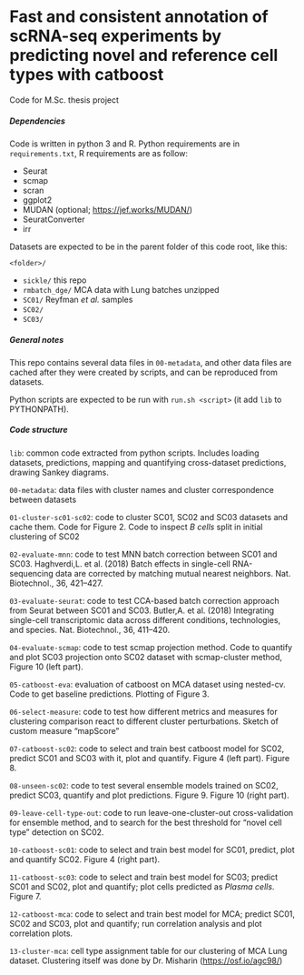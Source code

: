 # Fast and consistent annotation of scRNA-seq experiments by predicting novel and reference cell types with catboost
Code for M.Sc. thesis project

##### Dependencies
Code is written in python 3 and R. Python requirements are in `requirements.txt`, R requirements are as follow:
  * Seurat
  * scmap
  * scran
  * ggplot2
  * MUDAN (optional; https://jef.works/MUDAN/)
  * SeuratConverter
  * irr

Datasets are expected to be in the parent folder of this code root, like this:

`<folder>/`
  * `sickle/` this repo
  * `rmbatch_dge/` MCA data with Lung batches unzipped
  * `SC01/` Reyfman _et al._ samples
  * `SC02/`
  * `SC03/`

##### General notes
This repo contains several data files in `00-metadata`, and other data files are cached after they were created by scripts, and can be reproduced from datasets.

Python scripts are expected to be run with `run.sh <script>` (it add `lib` to PYTHONPATH).

##### Code structure
`lib`: common code extracted from python scripts. Includes loading datasets, predictions, mapping and quantifying cross-dataset predictions, drawing Sankey diagrams.

`00-metadata`: data files with cluster names and cluster correspondence between datasets

`01-cluster-sc01-sc02`: code to cluster SC01, SC02 and SC03 datasets and cache them. Code for Figure 2. Code to inspect _B cells_ split in initial clustering of SC02

`02-evaluate-mnn`: code to test MNN batch correction between SC01 and SC03. Haghverdi,L. et al. (2018) Batch effects in single-cell RNA-sequencing data are corrected by matching mutual nearest neighbors. Nat. Biotechnol., 36, 421–427.

`03-evaluate-seurat`: code to test CCA-based batch correction approach from Seurat between SC01 and SC03. Butler,A. et al. (2018) Integrating single-cell transcriptomic data across different conditions, technologies, and species. Nat. Biotechnol., 36, 411–420.

`04-evaluate-scmap`: code to test scmap projection method. Code to quantify and plot SC03 projection onto SC02 dataset with scmap-cluster method, Figure 10 (left part).

`05-catboost-eva`: evaluation of catboost on MCA dataset using nested-cv. Code to get baseline predictions. Plotting of Figure 3.

`06-select-measure`: code to test how different metrics and measures for clustering comparison react to different cluster perturbations. Sketch of custom measure “mapScore”

`07-catboost-sc02`: code to select and train best catboost model for SC02, predict SC01 and SC03 with it, plot and quantify. Figure 4 (left part). Figure 8.

`08-unseen-sc02`: code to test several ensemble models trained on SC02, predict SC03, quantify and plot predictions. Figure 9. Figure 10 (right part).

`09-leave-cell-type-out`: code to run leave-one-cluster-out cross-validation for ensemble method, and to search for the best threshold for “novel cell type” detection on SC02.

`10-catboost-sc01`: code to select and train best model for SC01, predict, plot and quantify SC02. Figure 4 (right part).

`11-catboost-sc03`: code to select and train best model for SC03; predict SC01 and SC02, plot and quantify; plot cells predicted as _Plasma cells_. Figure 7.

`12-catboost-mca`: code to select and train best model for MCA; predict SC01, SC02 and SC03, plot and quantify; run correlation analysis and plot correlation plots.

`13-cluster-mca`: cell type assignment table for our clustering of MCA Lung dataset. Clustering itself was done by Dr. Misharin (https://osf.io/agc98/)
